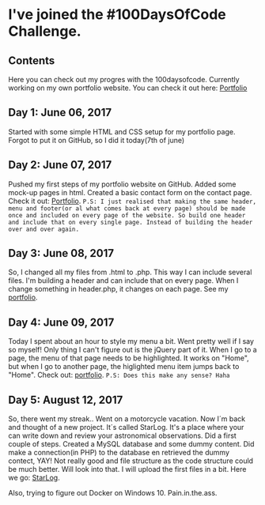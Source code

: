 # I've joined the #100DaysOfCode Challenge.

## Contents
Here you can check out my progres with the 100daysofcode.
Currently working on my own portfolio website. You can check it out here: [Portfolio](https://github.com/Seltaeb87/portfolio)

## Day 1: June 06, 2017
Started with some simple HTML and CSS setup for my portfolio page. Forgot to put it on GitHub, so I did it today(7th of june)

## Day 2: June 07, 2017
Pushed my first steps of my portfolio website on GitHub.
Added some mock-up pages in html. Created a basic contact form on the contact page. Check it out:
[Portfolio](https://github.com/Seltaeb87/portfolio).
`P.S: I just realised that making the same header, menu and footer(or al what comes back at every page) should be made once and included on every page of the website.
So build one header and include that on every single page. Instead of building the header over and over again.`

## Day 3: June 08, 2017
So, I changed all my files from .html to .php. This way I can include several files.
I'm building a header and can include that on every page. 
When I change something in header.php, it changes on each page.
See my [portfolio](https://github.com/Seltaeb87/portfolio).

## Day 4: June 09, 2017
Today I spent about an hour to style my menu a bit. Went pretty well if I say so myself!
Only thing I can't figure out is the jQuery part of it. When I go to a page, the menu of that page needs
to be highlighted. It works on "Home", but when I go to another page, the higlighted menu item jumps back to "Home".
Check out: [portfolio](https://github.com/Seltaeb87/portfolio).
`P.S: Does this make any sense? Haha`

## Day 5: August 12, 2017
So, there went my streak.. Went on a motorcycle vacation. Now I´m back and thought of a new project.
It´s called StarLog. It's a place where your can write down and review your astronomical observations.
Did a first couple of steps. Created a MySQL database and some dummy content. 
Did make a connection(in PHP) to the database en retrieved the dummy contect, YAY!
Not really good and file structure as the code structure could be much better. Will look into that.
I will upload the first files in a bit.
Here we go: [StarLog](https://github.com/Seltaeb87/Starlog).

Also, trying to figure out Docker on Windows 10. Pain.in.the.ass.